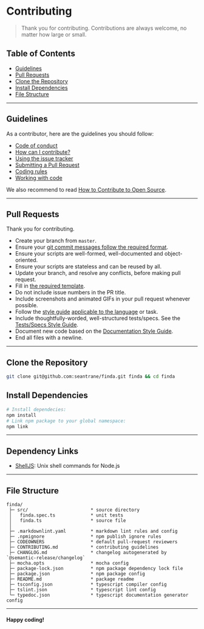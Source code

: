 # Contributing

> Thank you for contributing. Contributions are always welcome, no matter how large or small.

## Table of Contents

- [Guidelines](#guidelines)
- [Pull Requests](#pull-requests)
- [Clone the Repository](#clone-repo)
- [Install Dependencies](#install-dependencies)
- [File Structure](#file-structure)

---

## Guidelines <a id="guidelines"></a>

As a contributor, here are the guidelines you should follow:

- [Code of conduct](https://github.com/seantrane/engineering/blob/master/CODE_OF_CONDUCT.md)
- [How can I contribute?](https://github.com/seantrane/engineering/blob/master/CONTRIBUTING.md#how-can-i-contribute)
- [Using the issue tracker](https://github.com/seantrane/engineering/blob/master/CONTRIBUTING.md#using-the-issue-tracker)
- [Submitting a Pull Request](https://github.com/seantrane/engineering/blob/master/CONTRIBUTING.md#submitting-a-pull-request)
- [Coding rules](https://github.com/seantrane/engineering/blob/master/CONTRIBUTING.md#coding-rules)
- [Working with code](https://github.com/seantrane/engineering/blob/master/CONTRIBUTING.md#working-with-code)

We also recommend to read [How to Contribute to Open Source](https://opensource.guide/how-to-contribute).

---

## Pull Requests <a id="pull-requests"></a>

Thank you for contributing.

- Create your branch from `master`.
- Ensure your [git commit messages follow the required format](https://github.com/seantrane/engineering/blob/master/STYLE_GUIDES.md#git-commit-messages).
- Ensure your scripts are well-formed, well-documented and object-oriented.
- Ensure your scripts are stateless and can be reused by all.
- Update your branch, and resolve any conflicts, before making pull request.
- Fill in [the required template](https://github.com/seantrane/engineering/blob/master/PULL_REQUEST_TEMPLATE.md).
- Do not include issue numbers in the PR title.
- Include screenshots and animated GIFs in your pull request whenever possible.
- Follow the [style guide](https://github.com/seantrane/engineering/blob/master/STYLE_GUIDES.md) [applicable to the language](https://github.com/seantrane/engineering/blob/master/STYLE_GUIDES.md#languages) or task.
- Include thoughtfully-worded, well-structured tests/specs. See the [Tests/Specs Style Guide](https://github.com/seantrane/engineering/blob/master/STYLE_GUIDES.md#tests).
- Document new code based on the [Documentation Style Guide](https://github.com/seantrane/engineering/blob/master/STYLE_GUIDES.md#documentation).
- End all files with a newline.

---

## Clone the Repository <a id="clone-repo"></a>

```bash
git clone git@github.com:seantrane/finda.git finda && cd finda
```

## Install Dependencies <a id="install-dependencies"></a>

```bash
# Install dependecies:
npm install
# Link npm package to your global namespace:
npm link
```

---

## Dependency Links <a id="dependency-links"></a>

- [ShellJS](https://github.com/shelljs/shelljs): Unix shell commands for Node.js

---

## File Structure <a id="file-structure"></a>

```text
finda/
 ├─ src/                       * source directory
 │   finda.spec.ts             * unit tests
 │   finda.ts                  * source file
 │
 ├─ .markdownlint.yaml         * markdown lint rules and config
 ├─ .npmignore                 * npm publish ignore rules
 ├─ CODEOWNERS                 * default pull-request reviewers
 ├─ CONTRIBUTING.md            * contributing guidelines
 ├─ CHANGLOG.md                * changelog autogenerated by `@semantic-release/changelog`
 ├─ mocha.opts                 * mocha config
 ├─ package-lock.json          * npm package dependency lock file
 ├─ package.json               * npm package config
 ├─ README.md                  * package readme
 ├─ tsconfig.json              * typescript compiler config
 ├─ tslint.json                * typescript lint config
 └─ typedoc.json               * typescript documentation generator config
```

---

#### Happy coding!
